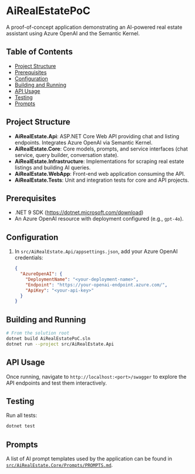 # AiRealEstatePoC

A proof-of-concept application demonstrating an AI-powered real estate assistant using Azure OpenAI and the Semantic Kernel.

## Table of Contents
- [Project Structure](#project-structure)
- [Prerequisites](#prerequisites)
- [Configuration](#configuration)
- [Building and Running](#building-and-running)
- [API Usage](#api-usage)
- [Testing](#testing)
- [Prompts](#prompts)


## Project Structure
- **AiRealEstate.Api**: ASP.NET Core Web API providing chat and listing endpoints. Integrates Azure OpenAI via Semantic Kernel.
- **AiRealEstate.Core**: Core models, prompts, and service interfaces (chat service, query builder, conversation state).
- **AiRealEstate.Infrastructure**: Implementations for scraping real estate listings and building AI queries.
- **AiRealEstate.WebApp**: Front-end web application consuming the API.
- **AiRealEstate.Tests**: Unit and integration tests for core and API projects.

## Prerequisites
- .NET 9 SDK (https://dotnet.microsoft.com/download)
- An Azure OpenAI resource with deployment configured (e.g., `gpt-4o`).

## Configuration
1. In `src/AiRealEstate.Api/appsettings.json`, add your Azure OpenAI credentials:
   ```json
   {
     "AzureOpenAI": {
       "DeploymentName": "<your-deployment-name>",
       "Endpoint": "https://your-openai-endpoint.azure.com/",
       "ApiKey": "<your-api-key>"
     }
   }
   ```

## Building and Running
```bash
# From the solution root
dotnet build AiRealEstatePoC.sln
dotnet run --project src/AiRealEstate.Api
```

## API Usage
Once running, navigate to `http://localhost:<port>/swagger` to explore the API endpoints and test them interactively.

## Testing
Run all tests:
```bash
dotnet test
```

## Prompts
A list of AI prompt templates used by the application can be found in [`src/AiRealEstate.Core/Prompts/PROMPTS.md`](src/AiRealEstate.Core/Prompts/PROMPTS.md).
